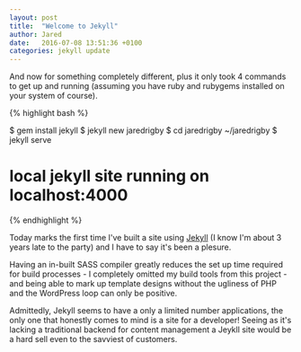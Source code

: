 ```yaml
---
layout: post
title:  "Welcome to Jekyll"
author: Jared
date:   2016-07-08 13:51:36 +0100
categories: jekyll update
---
```



And now for something completely different, plus it only took 4 commands to get up and running (assuming you have ruby and rubygems installed on your system of course).

{% highlight bash %}

$ gem install jekyll
$ jekyll new jaredrigby
$ cd jaredrigby
~/jaredrigby $ jekyll serve

# local jekyll site running on localhost:4000

{% endhighlight %}

Today marks the first time I've built a site using [Jekyll](https://jekyllrb.com/) (I know I'm about 3 years late to the party) and I have to say it's been a plesure.

Having an in-built SASS compiler greatly reduces the set up time required for build processes - I completely omitted my build tools from this project - and being able to mark up template designs without the ugliness of PHP and the WordPress loop can only be positive.

Admittedly, Jekyll seems to have a only a limited number applications, the only one that honestly comes to mind is a site for a developer! Seeing as it's lacking a traditional backend for content management a Jeykll site would be a hard sell even to the savviest of customers.